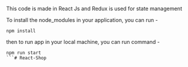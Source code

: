 This code is made in React Js and Redux is used for state management

To install the node_modules in your application, you can run -
```
npm install
```

then to run app in your local machine, you can run command - 
```
npm run start
```#   R e a c t - S h o p  
 